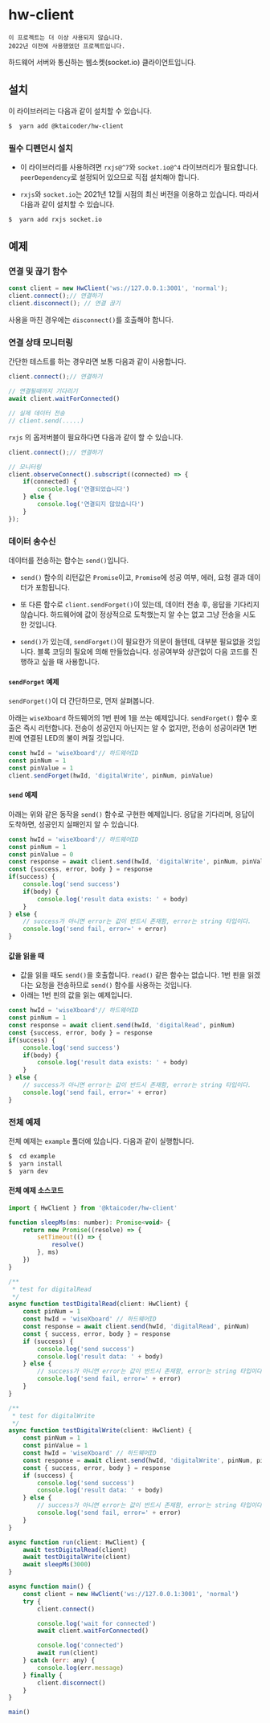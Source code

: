 # hw-client

```
이 프로젝트는 더 이상 사용되지 않습니다.
2022년 이전에 사용했었던 프로젝트입니다.
```

하드웨어 서버와 통신하는 웹소켓(socket.io) 클라이언트입니다.

## 설치

이 라이브러리는 다음과 같이 설치할 수 있습니다.

```bash
$  yarn add @ktaicoder/hw-client
```

### 필수 디펜던시 설치
- 이 라이브러리를 사용하려면 `rxjs@^7`와 `socket.io@^4` 라이브러리가 필요합니다. `peerDependency`로 설정되어 있으므로 직접 설치해야 합니다.

- `rxjs`와 `socket.io`는 2021년 12월 시점의 최신 버전을 이용하고 있습니다. 따라서
다음과 같이 설치할 수 있습니다.

```bash
$  yarn add rxjs socket.io
```



## 예제

### 연결 및 끊기 함수

```javascript
const client = new HwClient('ws://127.0.0.1:3001', 'normal');
client.connect();// 연결하기
client.disconnect(); // 연결 끊기
```

사용을 마친 경우에는 `disconnect()`를 호출해야 합니다.


### 연결 상태 모니터링

간단한 테스트를 하는 경우라면 보통 다음과 같이 사용합니다.
```javascript
client.connect();// 연결하기

// 연결될때까지 기다리기
await client.waitForConnected()

// 실제 데이터 전송
// client.send(.....)
```

`rxjs` 의 옵저버블이 필요하다면 다음과 같이 할 수 있습니다.

```javascript
client.connect();// 연결하기

// 모니터링
client.observeConnect().subscript((connected) => {
    if(connected) {
        console.log('연결되었습니다')
    } else {
        console.log('연결되지 않았습니다')
    }
});

```

### 데이터 송수신
데이터를 전송하는 함수는 `send()`입니다.
- `send()` 함수의 리턴값은 `Promise`이고, `Promise`에 성공 여부, 에러, 요청 결과 데이터가 포함됩니다.

- 또 다른 함수로 `client.sendForget()`이 있는데, 데이터 전송 후, 응답을 기다리지 않습니다.
 하드웨어에 값이 정상적으로 도착했는지 알 수는 없고 그냥 전송을 시도한 것입니다.
- `send()`가 있는데, `sendForget()`이 필요한가 의문이 들텐데, 대부분 필요없을 것입니다. 블록 코딩의 필요에 의해 만들었습니다. 성공여부와 상관없이 다음 코드를 진행하고 싶을 때 사용합니다.

#### `sendForget` 예제

`sendForget()`이 더 간단하므로, 먼저 살펴봅니다.

아래는 `wiseXboard` 하드웨어의 1번 핀에 1을 쓰는 예제입니다. 
`sendForget()` 함수 호출은 즉시 리턴합니다. 전송이 성공인지 아닌지는 알 수 없지만, 전송이 성공이라면 1번 핀에 연결된 LED의 불이 켜질 것입니다.

 ```javascript
const hwId = 'wiseXboard'// 하드웨어ID
const pinNum = 1
const pinValue = 1
client.sendForget(hwId, 'digitalWrite', pinNum, pinValue)
 ```

#### `send` 예제

아래는 위와 같은 동작을 `send()` 함수로 구현한 예제입니다.
응답을 기다리며, 응답이 도착하면, 성공인지 실패인지 알 수 있습니다.

```javascript
const hwId = 'wiseXboard'// 하드웨어ID
const pinNum = 1
const pinValue = 0
const response = await client.send(hwId, 'digitalWrite', pinNum, pinValue)
const {success, error, body } = response
if(success) {
    console.log('send success')
    if(body) {
        console.log('result data exists: ' + body)
    }
} else {
    // success가 아니면 error는 값이 반드시 존재함, error는 string 타입이다.
    console.log('send fail, error=' + error)
}
```

#### 값을 읽을 때

- 값을 읽을 때도 `send()`을 호출합니다. `read()` 같은 함수는 없습니다. 1번 핀을 읽겠다는 요청을 전송하므로 `send()` 함수를 사용하는 것입니다.
- 아래는 1번 핀의 값을 읽는 예제입니다.

```javascript
const hwId = 'wiseXboard'// 하드웨어ID
const pinNum = 1
const response = await client.send(hwId, 'digitalRead', pinNum)
const {success, error, body } = response
if(success) {
    console.log('send success')
    if(body) {
        console.log('result data exists: ' + body)
    }
} else {
    // success가 아니면 error는 값이 반드시 존재함, error는 string 타입이다.
    console.log('send fail, error=' + error)
}
```

### 전체 예제

전체 예제는 `example` 폴더에 있습니다. 다음과 같이 실행합니다.

```bash
$  cd example
$  yarn install
$  yarn dev
```

#### 전체 예제 소스코드
```javascript
import { HwClient } from '@ktaicoder/hw-client'

function sleepMs(ms: number): Promise<void> {
    return new Promise((resolve) => {
        setTimeout(() => {
            resolve()
        }, ms)
    })
}

/**
 * test for digitalRead
 */
async function testDigitalRead(client: HwClient) {
    const pinNum = 1
    const hwId = 'wiseXboard' // 하드웨어ID
    const response = await client.send(hwId, 'digitalRead', pinNum)
    const { success, error, body } = response
    if (success) {
        console.log('send success')
        console.log('result data: ' + body)
    } else {
        // success가 아니면 error는 값이 반드시 존재함, error는 string 타입이다.
        console.log('send fail, error=' + error)
    }
}

/**
 * test for digitalWrite
 */
async function testDigitalWrite(client: HwClient) {
    const pinNum = 1
    const pinValue = 1
    const hwId = 'wiseXboard' // 하드웨어ID
    const response = await client.send(hwId, 'digitalWrite', pinNum, pinValue)
    const { success, error, body } = response
    if (success) {
        console.log('send success')
        console.log('result data: ' + body)
    } else {
        // success가 아니면 error는 값이 반드시 존재함, error는 string 타입이다.
        console.log('send fail, error=' + error)
    }
}

async function run(client: HwClient) {
    await testDigitalRead(client)
    await testDigitalWrite(client)
    await sleepMs(3000)
}

async function main() {
    const client = new HwClient('ws://127.0.0.1:3001', 'normal')
    try {
        client.connect()

        console.log('wait for connected')
        await client.waitForConnected()

        console.log('connected')
        await run(client)
    } catch (err: any) {
        console.log(err.message)
    } finally {
        client.disconnect()
    }
}

main()

```
